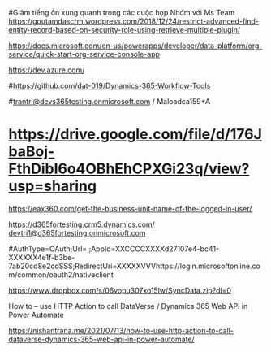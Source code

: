 #Giảm tiếng ồn xung quanh trong các cuộc họp Nhóm với Ms Team
https://goutamdascrm.wordpress.com/2018/12/24/restrict-advanced-find-entity-record-based-on-security-role-using-retrieve-multiple-plugin/

https://docs.microsoft.com/en-us/powerapps/developer/data-platform/org-service/quick-start-org-service-console-app

https://dev.azure.com/

#https://github.com/dat-019/Dynamics-365-Workflow-Tools

#trantri@devs365testing.onmicrosoft.com  / Maloadca159*A
# https://drive.google.com/file/d/176JbaBoj-FthDibI6o4OBhEhCPXGi23q/view?usp=sharing

https://eax360.com/get-the-business-unit-name-of-the-logged-in-user/

 https://d365fortesting.crm5.dynamics.com/
devtri1@d365fortesting.onmicrosoft.com

#AuthType=OAuth;Url= ;AppId=XXCCCCXXXXd27107e4-bc41-XXXXXX4e1f-b3be-7ab20cd8e2cdSSS;RedirectUri=XXXXXVVVhttps://login.microsoftonline.com/common/oauth2/nativeclient

https://www.dropbox.com/s/06vopu307xo15lw/SyncData.zip?dl=0

How to – use HTTP Action to call DataVerse / Dynamics 365 Web API in Power Automate

https://nishantrana.me/2021/07/13/how-to-use-http-action-to-call-dataverse-dynamics-365-web-api-in-power-automate/

